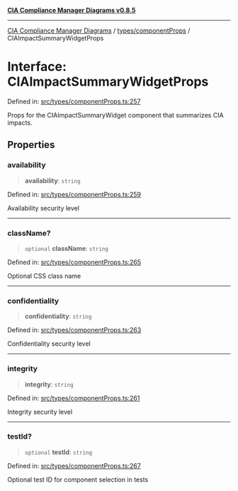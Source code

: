 [**CIA Compliance Manager Diagrams v0.8.5**](../../../README.md)

***

[CIA Compliance Manager Diagrams](../../../modules.md) / [types/componentProps](../README.md) / CIAImpactSummaryWidgetProps

# Interface: CIAImpactSummaryWidgetProps

Defined in: [src/types/componentProps.ts:257](https://github.com/Hack23/cia-compliance-manager/blob/3ae0301247f765ba03c8c0fe645db4718bb8af76/src/types/componentProps.ts#L257)

Props for the CIAImpactSummaryWidget component that summarizes CIA impacts.

## Properties

### availability

> **availability**: `string`

Defined in: [src/types/componentProps.ts:259](https://github.com/Hack23/cia-compliance-manager/blob/3ae0301247f765ba03c8c0fe645db4718bb8af76/src/types/componentProps.ts#L259)

Availability security level

***

### className?

> `optional` **className**: `string`

Defined in: [src/types/componentProps.ts:265](https://github.com/Hack23/cia-compliance-manager/blob/3ae0301247f765ba03c8c0fe645db4718bb8af76/src/types/componentProps.ts#L265)

Optional CSS class name

***

### confidentiality

> **confidentiality**: `string`

Defined in: [src/types/componentProps.ts:263](https://github.com/Hack23/cia-compliance-manager/blob/3ae0301247f765ba03c8c0fe645db4718bb8af76/src/types/componentProps.ts#L263)

Confidentiality security level

***

### integrity

> **integrity**: `string`

Defined in: [src/types/componentProps.ts:261](https://github.com/Hack23/cia-compliance-manager/blob/3ae0301247f765ba03c8c0fe645db4718bb8af76/src/types/componentProps.ts#L261)

Integrity security level

***

### testId?

> `optional` **testId**: `string`

Defined in: [src/types/componentProps.ts:267](https://github.com/Hack23/cia-compliance-manager/blob/3ae0301247f765ba03c8c0fe645db4718bb8af76/src/types/componentProps.ts#L267)

Optional test ID for component selection in tests
